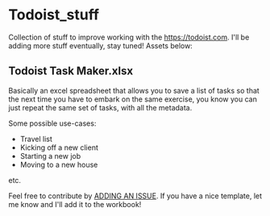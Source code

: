 # Todoist_stuff
Collection of stuff to improve working with the https://todoist.com. I'll be adding more stuff eventually, stay tuned! 
Assets below:

## Todoist Task Maker.xlsx
Basically an excel spreadsheet that allows you to save a list of tasks so that the next time you have to embark on the same exercise, you know you can just repeat the same set of tasks, with all the metadata.

Some possible use-cases:
 - Travel list
 - Kicking off a new client
 - Starting a new job
 - Moving to a new house

etc.

Feel free to contribute by [ADDING AN ISSUE](https://github.com/DataStrategist/Todoist_stuff/issues). If you have a nice template, let me know and I'll add it to the workbook!
